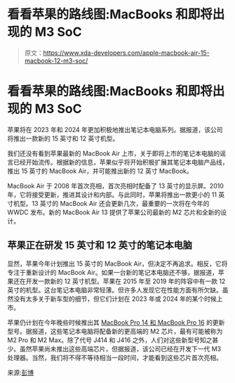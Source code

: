 # 看看苹果的路线图:MacBooks 和即将出现的 M3 SoC

> 原文：<https://www.xda-developers.com/apple-macbook-air-15-macbook-12-m3-soc/>

# 看看苹果的路线图:MacBooks 和即将出现的 M3 SoC

苹果将在 2023 年和 2024 年更加积极地推出笔记本电脑系列。据报道，该公司将推出一款新的 15 英寸和 12 英寸机型。

我们还没有看到苹果最新的 MacBook Air 上市，关于即将上市的笔记本电脑的谣言已经开始流传。根据新的信息，苹果似乎将开始积极扩展其笔记本电脑产品线，推出 15 英寸的 MacBook Air，并可能推出新的 12 英寸 MacBook。

MacBook Air 于 2008 年首次亮相，首次亮相时配备了 13 英寸的显示屏。2010 年，它将接受更新，推进其设计和内部。与此同时，苹果将推出一款更小的 11 英寸机型。13 英寸的 MacBook Air 还会更新几次，最重要的一次将在今年的 WWDC 发布。新的 MacBook Air 13 提供了苹果公司最新的 M2 芯片和全新的设计。

## 苹果正在研发 15 英寸和 12 英寸的笔记本电脑

显然，苹果今年计划推出 15 英寸的 MacBook Air，但决定不再追求。相反，它将专注于重新设计的 MacBook Air。如果一台新的笔记本电脑还不够，据报道，苹果还在开发一款新的 12 英寸机型。苹果在 2015 年至 2019 年的阵容中有一款 12 英寸的机型。这台笔记本电脑非常轻薄。但许多人发现它在性能方面有所欠缺。虽然没有太多关于新车型的细节，但它们计划在 2023 年或 2024 年的某个时候上市。

苹果仍计划在今年晚些时候推出其 [MacBook Pro 14 和 MacBook Pro 16](https://www.xda-developers.com/macbook-pro-2021/) 的更新型号。据报道，这些笔记本电脑将配备新的更高端的 M2 芯片，最有可能被称为 M2 Pro 和 M2 Max。除了代号 J414 和 J416 之外，人们对这些新型号知之甚少。虽然苹果尚未推出这些高端芯片，但据报道，该公司已经在开发下一代 M3 处理器。当然，我们将不得不等待相当一段时间，才能看到这些芯片首次亮相。

来源:[彭博](https://www.bloomberg.com/news/articles/2022-06-09/apple-readies-larger-macbook-air-to-capitalize-on-its-new-chips)